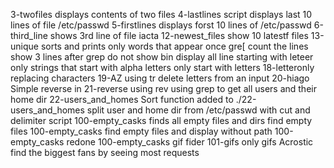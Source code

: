 3-twofiles displays contents of two files
4-lastlines script displays last 10 lines of file /etc/passwd
5-firstlines displays forst 10 lines of /etc/passwd
6-third_line shows 3rd line of file iacta
12-newest_files show 10 latestf files
13-unique sorts and prints only words that appear once
gre[
count the lines
show 3 lines after grep
do not show bin
display all line starting with leteer
only strings that start with alpha letters
only start with letters 18-letteronly
replacing characters 19-AZ using tr
delete letters from an input 20-hiago
Simple reverse in 21-reverse using rev
using grep to get all users and their home dir 22-users_and_homes
Sort function added to ./22-users_and_homes
split user and home dir from /etc/passwd with cut and delimiter
script 100-empty_casks finds all empty files and dirs
find empty files 100-empty_casks
find empty files and display without path 100-empty_casks
redone 100-empty_casks
gif fider 101-gifs
only gifs
Acrostic
find the biggest fans by seeing most requests
